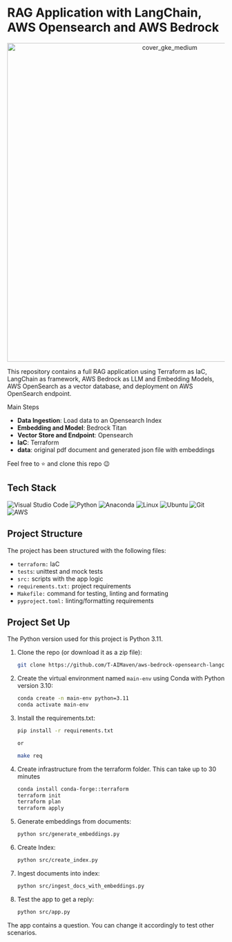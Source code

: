 # RAG Application with LangChain, AWS Opensearch and AWS Bedrock

<p align="center">
<img width="737" alt="cover_gke_medium" src="https://github.com/user-attachments/assets/bed9591e-23f0-4219-86e8-9764f51da0a2">
</p>

This repository contains a full RAG application using Terraform as IaC, LangChain as framework, AWS Bedrock as LLM and Embedding Models, AWS OpenSearch as a vector database, and deployment on AWS OpenSearch endpoint. 

Main Steps

- **Data Ingestion**: Load data to an Opensearch Index
- **Embedding and Model**: Bedrock Titan
- **Vector Store and Endpoint**: Opensearch
- **IaC**: Terraform
- **data**: original pdf document and generated json file with embeddings

Feel free to ⭐ and clone this repo 😉

## Tech Stack

![Visual Studio Code](https://img.shields.io/badge/Visual%20Studio%20Code-0078d7.svg?style=for-the-badge&logo=visual-studio-code&logoColor=white)
![Python](https://img.shields.io/badge/python-3670A0?style=for-the-badge&logo=python&logoColor=ffdd54)
![Anaconda](https://img.shields.io/badge/Anaconda-%2344A833.svg?style=for-the-badge&logo=anaconda&logoColor=white)
![Linux](https://img.shields.io/badge/Linux-FCC624?style=for-the-badge&logo=linux&logoColor=white)
![Ubuntu](https://img.shields.io/badge/Ubuntu-E95420?style=for-the-badge&logo=ubuntu&logoColor=white)
![Git](https://img.shields.io/badge/git-%23F05033.svg?style=for-the-badge&logo=git&logoColor=white)
![AWS](https://img.shields.io/badge/AWS-%23FF9900.svg?style=for-the-badge&logo=amazon-aws&logoColor=white)


## Project Structure

The project has been structured with the following files:

- `terraform:` IaC
- `tests`: unittest and mock tests
- `src:` scripts with the app logic
- `requirements.txt:` project requirements
- `Makefile:` command for testing, linting and formating
- `pyproject.toml:` linting/formatting requirements



## Project Set Up

The Python version used for this project is Python 3.11.

1. Clone the repo (or download it as a zip file):

   ```bash
   git clone https://github.com/T-AIMaven/aws-bedrock-opensearch-langchain.git
   ```

2. Create the virtual environment named `main-env` using Conda with Python version 3.10:

   ```bash
   conda create -n main-env python=3.11
   conda activate main-env
   ```
 
3. Install the requirements.txt:

    ```bash
    pip install -r requirements.txt

    or
 
    make req
    ```

4. Create infrastructure from the terraform folder. This can take up to 30 minutes

   ```bash
   conda install conda-forge::terraform
   terraform init
   terraform plan
   terraform apply
   ```

5. Generate embeddings from documents:

   ```bash
   python src/generate_embeddings.py
   ```

6. Create Index:
   
   ```bash
   python src/create_index.py
    ```

7. Ingest documents into index:
   
    ```bash
    python src/ingest_docs_with_embeddings.py
    ```

8. Test the app to get a reply:
 
    ```bash
    python src/app.py
    ```

The app contains a question. You can change it accordingly to test other scenarios.
